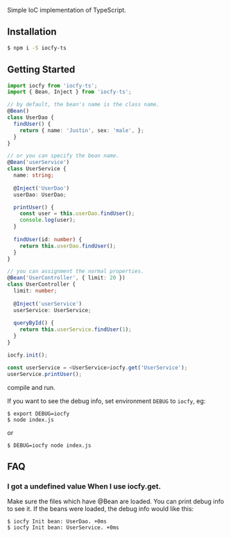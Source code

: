 Simple IoC implementation of TypeScript.

## Installation

```bash
$ npm i -S iocfy-ts
```

## Getting Started

```ts
import iocfy from 'iocfy-ts';
import { Bean, Inject } from 'iocfy-ts';

// by default, the bean's name is the class name. 
@Bean()
class UserDao {
  findUser() {
    return { name: 'Justin', sex: 'male', };
  }
}

// or you can specify the bean name.
@Bean('userService')
class UserService {
  name: string;
  
  @Inject('UserDao')
  userDao: UserDao;

  printUser() {
    const user = this.userDao.findUser();
    console.log(user);
  }
  
  findUser(id: number) {
    return this.userDao.findUser();
  }
}

// you can assignment the normal properties.
@Bean('UserController', { limit: 20 })
class UserController {
  limit: number;
  
  @Inject('userService')
  userService: UserService;
  
  queryById() {
    return this.userService.findUser(1);
  }
}

iocfy.init();

const userService = <UserService>iocfy.get('UserService');
userService.printUser();
```

compile and run.

If you want to see the debug info, set environment `DEBUG` to `iocfy`,
eg:

```
$ export DEBUG=iocfy
$ node index.js
```

or

```
$ DEBUG=iocfy node index.js
```

## FAQ
### I got a undefined value When I use iocfy.get.

Make sure the files which have @Bean are loaded. You can print debug info to see it.
If the beans were loaded, the debug info would like this:

```
$ iocfy Init bean: UserDao. +0ms
$ iocfy Init bean: UserService. +0ms
```
